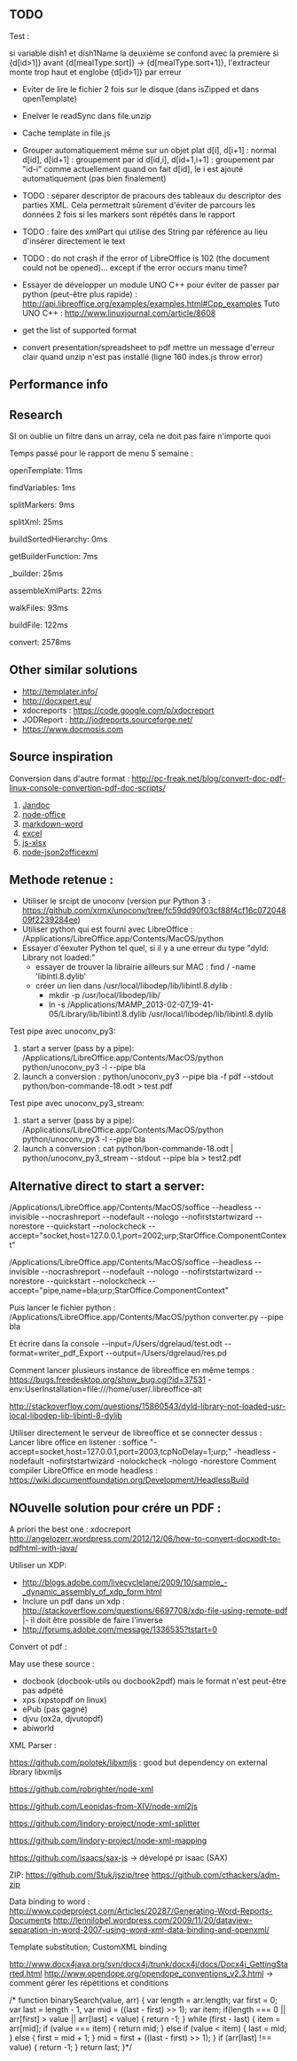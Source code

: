 

TODO
-----

Test :

si variable dish1 et dish1Name la deuxième se confond avec la première
si {d[id>1]} avant {d[mealType.sort]} -> {d[mealType.sort+1]}, l'extracteur monte trop haut et englobe {d[id>1]} par erreur

- Eviter de lire le fichier 2 fois sur le disque (dans isZipped et dans openTemplate)
- Enelver le readSync dans file.unzip
- Cache template in file.js
- Grouper automatiquement même sur un objet plat
 d[i], d[i+1]  : normal
 d[id], d[id+1] : groupement par id
 d[id,i], d[id+1,i+1] : groupement par "id-i" comme actuellement quand on fait d[id], le i est ajouté automatiquement (pas bien finalement)

- TODO : séparer descriptor de pracours des tableaux du descriptor des parties XML. Cela permettrait sûrement d'éviter de parcours les données 2 fois si les markers sont répétés dans le rapport

- TODO : faire des xmlPart qui utilise des String par référence au lieu d'insérer directement le text
- TODO : do not crash if the error of LibreOffice is 102 (the document could not be opened)... except if the error occurs manu time?

- Essayer de développer un module UNO C++ pour éviter de passer par python (peut-être plus rapide) : http://api.libreoffice.org/examples/examples.html#Cpp_examples
Tuto UNO C++ : http://www.linuxjournal.com/article/8608

- get the list of supported format 
- convert presentation/spreadsheet to pdf
mettre un message d'erreur clair quand unzip n'est pas installé (ligne 160 indes.js throw error)


Performance info 
----------------
Research
---------

SI on oublie un filtre dans un array, cela ne doit pas faire n'importe quoi

Temps passé pour le rapport de menu 5 semaine : 

openTemplate: 11ms

findVariables: 1ms

splitMarkers: 9ms

splitXml: 25ms

buildSortedHierarchy: 0ms

getBuilderFunction: 7ms

_builder: 25ms

assembleXmlParts: 22ms

walkFiles: 93ms

buildFile: 122ms

convert: 2578ms



Other similar solutions
-----------------------
- http://templater.info/
- http://docxpert.eu/
- xdocreports : https://code.google.com/p/xdocreport
- JODReport : http://jodreports.sourceforge.net/
- https://www.docmosis.com


Source inspiration
------------------

Conversion dans d'autre format : http://pc-freak.net/blog/convert-doc-pdf-linux-console-convertion-pdf-doc-scripts/


1. [Jandoc](https://github.com/jgnewman/jandoc)
2. [node-office](https://github.com/dkiyatkin/node-office)
3. [markdown-word](https://github.com/Trimeego/markdown-word)
4. [excel](https://github.com/trevordixon/excel.js)
5. [js-xlsx](https://github.com/Niggler/js-xlsx)
6. [node-json2officexml](https://github.com/pimetrai/node-json2officexml)


Methode retenue :
-----------------
- Utiliser le srcipt de unoconv (version pur Python 3 : https://github.com/xrmx/unoconv/tree/fc59dd90f03cf88f4cf16c07204809f2239284ee)
- Utiliser python qui est fourni avec LibreOffice : /Applications/LibreOffice.app/Contents/MacOS/python
- Essayer d'éexuter Python tel quel, si il y a une erreur du type "dyld: Library not loaded:" 
    - essayer de trouver la librairie ailleurs sur MAC : find / -name 'libintl.8.dylib'
    - créer un lien dans /usr/local/libodep/lib/libintl.8.dylib : 
        - mkdir -p /usr/local/libodep/lib/
        - ln -s /Applications/MAMP_2013-02-07_19-41-05/Library/lib/libintl.8.dylib /usr/local/libodep/lib/libintl.8.dylib

Test pipe avec unoconv_py3:
1. start a server (pass by a pipe): /Applications/LibreOffice.app/Contents/MacOS/python python/unoconv_py3 -l --pipe bla
2. launch a conversion            : python/unoconv_py3 --pipe bla -f pdf --stdout python/bon-commande-18.odt > test.pdf

Test pipe avec unoconv_py3_stream:
1. start a server (pass by a pipe): /Applications/LibreOffice.app/Contents/MacOS/python python/unoconv_py3 -l --pipe bla
2. launch a conversion            : cat python/bon-commande-18.odt | python/unoconv_py3_stream --stdout --pipe bla > test2.pdf

Alternative direct to start a server: 
--------------------------------------
/Applications/LibreOffice.app/Contents/MacOS/soffice --headless --invisible --nocrashreport --nodefault --nologo --nofirststartwizard --norestore --quickstart --nolockcheck --accept="socket,host=127.0.0.1,port=2002;urp;StarOffice.ComponentContext"

/Applications/LibreOffice.app/Contents/MacOS/soffice --headless --invisible --nocrashreport --nodefault --nologo --nofirststartwizard --norestore --quickstart --nolockcheck --accept="pipe,name=bla;urp;StarOffice.ComponentContext"

Puis lancer le fichier python :
/Applications/LibreOffice.app/Contents/MacOS/python converter.py --pipe bla

Et écrire dans la console
--input=/Users/dgrelaud/test.odt --format=writer_pdf_Export --output=/Users/dgrelaud/res.pd


Comment lancer plusieurs instance de libreoffice en même temps :
https://bugs.freedesktop.org/show_bug.cgi?id=37531
-env:UserInstallation=file:///home/user/.libreoffice-alt



http://stackoverflow.com/questions/15860543/dyld-library-not-loaded-usr-local-libodep-lib-libintl-8-dylib

Utiliser directement le serveur de libreoffice et se connecter dessus :
Lancer libre office en listener :
soffice "-accept=socket,host=127.0.0.1,port=2003,tcpNoDelay=1;urp;" -headless -nodefault -nofirststartwizard -nolockcheck -nologo -norestore
Comment compiler LibreOffice en mode headless :
https://wiki.documentfoundation.org/Development/HeadlessBuild




NOuvelle solution pour crére un PDF :
-------------------------------------
A priori the best one : xdocreport
http://angelozerr.wordpress.com/2012/12/06/how-to-convert-docxodt-to-pdfhtml-with-java/

Utiliser un XDP:

- http://blogs.adobe.com/livecyclelane/2009/10/sample_-_dynamic_assembly_of_xdp_form.html
- Inclure un pdf dans un xdp : http://stackoverflow.com/questions/6697708/xdp-file-using-remote-pdf
  |- il doit être possible de faire l'inverse
- http://forums.adobe.com/message/1336535?tstart=0



Convert ot pdf :

May use these source :
- docbook (docbook-utils ou docbook2pdf) mais le format n'est peut-être pas adpété 
- xps (xpstopdf on linux)
- ePub (pas gagné)
- djvu (ox2a, djvutopdf)
- abiworld

XML Parser :

https://github.com/polotek/libxmljs : good but dependency on external library libxmljs

https://github.com/robrighter/node-xml

https://github.com/Leonidas-from-XIV/node-xml2js


https://github.com/lindory-project/node-xml-splitter

https://github.com/lindory-project/node-xml-mapping

https://github.com/isaacs/sax-js -> dévelopé pr isaac (SAX)

ZIP:
https://github.com/Stuk/jszip/tree
https://github.com/cthackers/adm-zip


Data binding to word :
http://www.codeproject.com/Articles/20287/Generating-Word-Reports-Documents
http://lennilobel.wordpress.com/2009/11/20/dataview-separation-in-word-2007-using-word-xml-data-binding-and-openxml/

Template substitution; CustomXML binding

http://www.docx4java.org/svn/docx4j/trunk/docx4j/docs/Docx4j_GettingStarted.html
http://www.opendope.org/opendope_conventions_v2.3.html 
-> comment gérer les répétitions et conditions



/*
function binarySearch(value, arr) {
  var length = arr.length;
  var first = 0;
  var last = length - 1,
  var mid = ((last - first) >> 1);
  var item;
  if(length === 0 || arr[first] > value || arr[last] < value) {
    return -1;
  }
  while (first - last) {
    item = arr[mid];
    if (value === item) {
        return mid;
    } else if (value < item) {
        last = mid;
    } else {
        first = mid + 1;
    }
    mid = first + ((last - first) >> 1);
  }
  if (arr[last] !== value) {
    return -1;
  }
  return last;
}*/


